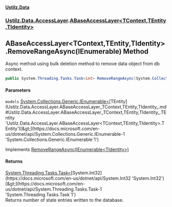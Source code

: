 #### [Ustilz.Data](index.md 'index')
### [Ustilz.Data.AccessLayer](Ustilz.Data.AccessLayer.md 'Ustilz.Data.AccessLayer').[ABaseAccessLayer&lt;TContext,TEntity,TIdentity&gt;](Ustilz.Data.AccessLayer.ABaseAccessLayer_TContext,TEntity,TIdentity_.md 'Ustilz.Data.AccessLayer.ABaseAccessLayer<TContext,TEntity,TIdentity>')

## ABaseAccessLayer<TContext,TEntity,TIdentity>.RemoveRangeAsync(IEnumerable<TEntity>) Method

Async method using bulk deletion method to remove data object from db context.

```csharp
public System.Threading.Tasks.Task<int> RemoveRangeAsync(System.Collections.Generic.IEnumerable<TEntity> models);
```
#### Parameters

<a name='Ustilz.Data.AccessLayer.ABaseAccessLayer_TContext,TEntity,TIdentity_.RemoveRangeAsync(System.Collections.Generic.IEnumerable_TEntity_).models'></a>

`models` [System.Collections.Generic.IEnumerable&lt;](https://docs.microsoft.com/en-us/dotnet/api/System.Collections.Generic.IEnumerable-1 'System.Collections.Generic.IEnumerable`1')[TEntity](Ustilz.Data.AccessLayer.ABaseAccessLayer_TContext,TEntity,TIdentity_.md#Ustilz.Data.AccessLayer.ABaseAccessLayer_TContext,TEntity,TIdentity_.TEntity 'Ustilz.Data.AccessLayer.ABaseAccessLayer<TContext,TEntity,TIdentity>.TEntity')[&gt;](https://docs.microsoft.com/en-us/dotnet/api/System.Collections.Generic.IEnumerable-1 'System.Collections.Generic.IEnumerable`1')

Implements [RemoveRangeAsync(IEnumerable&lt;TIdentity&gt;)](Ustilz.Data.AccessLayer.Abstractions.IBaseAccessLayer_TEntity,TIdentity_.RemoveRangeAsync(System.Collections.Generic.IEnumerable_TIdentity_).md 'Ustilz.Data.AccessLayer.Abstractions.IBaseAccessLayer<TEntity,TIdentity>.RemoveRangeAsync(System.Collections.Generic.IEnumerable<TIdentity>)')

#### Returns
[System.Threading.Tasks.Task&lt;](https://docs.microsoft.com/en-us/dotnet/api/System.Threading.Tasks.Task-1 'System.Threading.Tasks.Task`1')[System.Int32](https://docs.microsoft.com/en-us/dotnet/api/System.Int32 'System.Int32')[&gt;](https://docs.microsoft.com/en-us/dotnet/api/System.Threading.Tasks.Task-1 'System.Threading.Tasks.Task`1')  
Returns number of state entries written to the database.
